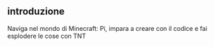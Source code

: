 ## introduzione

Naviga nel mondo di Minecraft: Pi, impara a creare con il codice e fai esplodere le cose con TNT